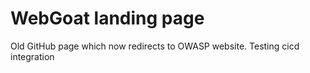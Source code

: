 # WebGoat landing page

Old GitHub page which now redirects to OWASP website.
Testing cicd integration

